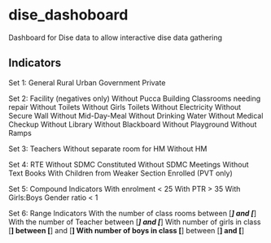 dise_dashoboard
===============

Dashboard for Dise data to allow interactive dise data gathering

Indicators
---
Set 1: General
Rural
Urban
Government
Private

Set 2: Facility (negatives only)
Without Pucca Building
Classrooms needing repair
Without Toilets
Without Girls Toilets
Without Electricity
Without Secure Wall
Without Mid-Day-Meal
Without Drinking Water
Without Medical Checkup
Without Library
Without Blackboard
Without Playground
Without Ramps

Set 3: Teachers
Without separate room for HM
Without HM

Set 4: RTE
Without SDMC Constituted
Without SDMC Meetings
Without Text Books
With Children from Weaker Section Enrolled (PVT only)

Set 5: Compound Indicators
With enrolment < 25
With PTR > 35
With Girls:Boys Gender ratio < 1

Set 6: Range Indicators
With the number of class rooms between [___] and [___]
With the number of Teacher between [___] and [___]
With number of girls in class [____] between [____] and [____]
With number of boys in class [____] between [____] and [____]